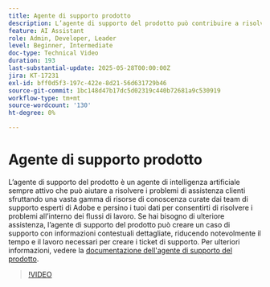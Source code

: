 ```yaml
---
title: Agente di supporto prodotto
description: L’agente di supporto del prodotto può contribuire a risolvere i problemi sfruttando un’ampia gamma di risorse di conoscenza curate dai team di supporto esperti di Adobe e persino i tuoi dati. Se hai bisogno di ulteriore assistenza, l’agente di supporto del prodotto può ora creare un caso di supporto con informazioni contestuali dettagliate.
feature: AI Assistant
role: Admin, Developer, Leader
level: Beginner, Intermediate
doc-type: Technical Video
duration: 193
last-substantial-update: 2025-05-28T00:00:00Z
jira: KT-17231
exl-id: bff0d5f3-197c-422e-8d21-56d631729b46
source-git-commit: 1bc148d47b17dc5d02319c440b72681a9c530919
workflow-type: tm+mt
source-wordcount: '130'
ht-degree: 0%

---
```


# Agente di supporto prodotto

L’agente di supporto del prodotto è un agente di intelligenza artificiale sempre attivo che può aiutare a risolvere i problemi di assistenza clienti sfruttando una vasta gamma di risorse di conoscenza curate dai team di supporto esperti di Adobe e persino i tuoi dati per consentirti di risolvere i problemi all’interno dei flussi di lavoro. Se hai bisogno di ulteriore assistenza, l’agente di supporto del prodotto può creare un caso di supporto con informazioni contestuali dettagliate, riducendo notevolmente il tempo e il lavoro necessari per creare i ticket di supporto. Per ulteriori informazioni, vedere la [documentazione dell&#39;agente di supporto del prodotto](https://experienceleague.adobe.com/en/docs/experience-platform/ai-assistant/new-features/customer-support).

>[!VIDEO](https://video.tv.adobe.com/v/3443183/?learn=on&enablevpops)

